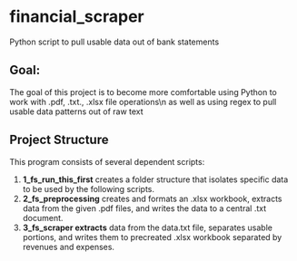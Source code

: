 # financial_scraper
Python script to pull usable data out of bank statements

## Goal:
The goal of this project is to become more comfortable using Python to work with .pdf, .txt., .xlsx file operations\n
as well as using regex to pull usable data patterns out of raw text

## Project Structure
This program consists of several dependent scripts:
1. **1_fs_run_this_first** creates a folder structure that isolates specific data to be used by the following scripts.
2. **2_fs_preprocessing** creates and formats an .xlsx workbook, extracts data from the given .pdf files, and writes the data to a central .txt document.
3. **3_fs_scraper extracts** data from the data.txt file, separates usable portions, and writes them to precreated .xlsx workbook separated by revenues and expenses.
